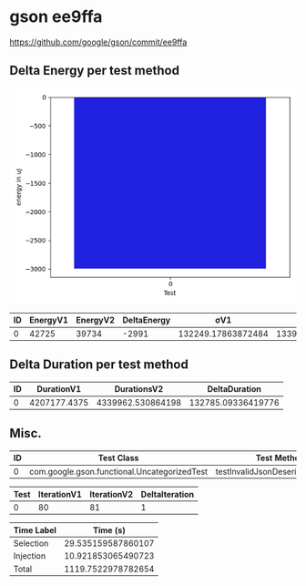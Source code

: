 # gson ee9ffa


https://github.com/google/gson/commit/ee9ffa



## Delta Energy per test method

![](./gson_delta_energy_0_v.png)


| ID | EnergyV1 | EnergyV2 | DeltaEnergy | σV1 | σV2 |
| --- | --- | --- | --- | --- | --- |
| 0 | 42725 | 39734 | -2991 | 132249.17863872484 | 133935.75447958228 |

## Delta Duration per test method


| ID | DurationV1 | DurationsV2 | DeltaDuration |
| --- | --- | --- | --- |
| 0 | 4207177.4375 | 4339962.530864198 | 132785.09336419776 |

## Misc.

| ID | Test Class | Test Method |
| --- | --- | --- |
| 0 | com.google.gson.functional.UncategorizedTest | testInvalidJsonDeserializationFails |




| Test | IterationV1 | IterationV2 | DeltaIteration |
| --- | --- | --- | --- |
| 0 | 80 | 81 | 1 |



| Time Label | Time (s) |
| --- | --- |
| Selection | 29.535159587860107 |
| Injection | 10.921853065490723 |
| Total | 1119.7522978782654 |


